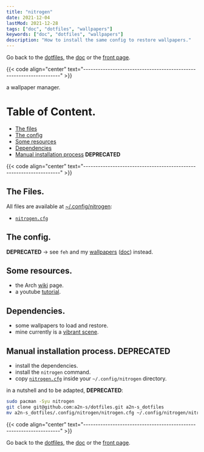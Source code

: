 ```yaml
---
title: "nitrogen"
date: 2021-12-04
lastMod: 2021-12-28
tags: ["doc", "dotfiles", "wallpapers"]
keywords: ["doc", "dotfiles", "wallpapers"]
description: "How to install the same config to restore wallpapers."
---
```

Go back to the [dotfiles](/public/doc/config/dotfiles), the [doc](/public/doc/config) or the [front page](/public).  

{{< code align="center" text="--------------------------------------------------------------------" >}}

 a wallpaper manager.

# Table of Content.
- [The files](#the-files)
- [The config](#the-config)
- [Some resources](#some-resources)
- [Dependencies](#dependencies)
- [Manual installation process](#manual-installation-process-deprecated) **DEPRECATED**

{{< code align="center" text="--------------------------------------------------------------------" >}}

## The Files.
All files are available at [~/.config/nitrogen](https://github.com/a2n-s/dotfiles/blob/main/.config/nitrogen):
- [`nitrogen.cfg`]

## The config.
**DEPRECATED** -> see `feh` and my [wallpapers](https://github.com/a2n-s/wallpapers) ([doc](/public/doc/config/wallpapers)) instead.

## Some resources.
- the Arch [wiki](https://wiki.archlinux.org/title/nitrogen) page.
- a youtube [tutorial](https://www.youtube.com/watch?v=V4Kh2JBrpO0).

## Dependencies.
- some wallpapers to load and restore.
- mine currently is a [vibrant scene](https://voyage-onirique.com/wp-content/uploads/2020/03/backiee-138908-landscape-scaled.jpg).

## Manual installation process. **DEPRECATED**
- install the dependencies.
- install the `nitrogen` command.
- copy [`nitrogen.cfg`] inside your `~/.config/nitrogen` directory.

in a nutshell and to be adapted, **DEPRECATED**:
```bash
sudo pacman -Syu nitrogen
git clone git@github.com:a2n-s/dotfiles.git a2n-s_dotfiles
mv a2n-s_dotfiles/.config/nitrogen/nitrogen.cfg ~/.config/nitrogen/nitrogen.cfg
```

{{< code align="center" text="--------------------------------------------------------------------" >}}

Go back to the [dotfiles](/public/doc/config/dotfiles), the [doc](/public/doc/config) or the [front page](/public).  

[`nitrogen.cfg`]: https://github.com/a2n-s/dotfiles/blob/main/.config/nitrogen/nitrogen.cfg
